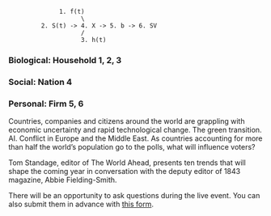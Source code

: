                   1. f(t)
                        \
             2. S(t) -> 4. X -> 5. b -> 6. SV 
                        /
                        3. h(t)


### Biological: Household 1, 2, 3
### Social: Nation 4
### Personal: Firm 5, 6

Countries, companies and citizens around the world are grappling with economic uncertainty and rapid technological change. The green transition. AI. Conflict in Europe and the Middle East. As countries accounting for more than half the world’s population go to the polls, what will influence voters?

Tom Standage, editor of The World Ahead, presents ten trends that will shape the coming year in conversation with the deputy editor of 1843 magazine, Abbie Fielding-Smith.

There will be an opportunity to ask questions during the live event. You can also submit them in advance with [this form](https://subscriberevents.economist.com/events/the-world-ahead-2024-social/).
